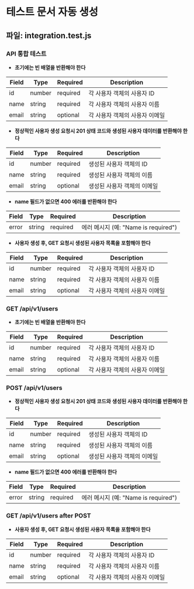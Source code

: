 # 테스트 문서 자동 생성

## 파일: integration.test.js

### API 통합 테스트

- **초기에는 빈 배열을 반환해야 한다**

| Field | Type | Required | Description |
| ----- | ---- | -------- | ----------- |
| id | number | required | 각 사용자 객체의 사용자 ID |
| name | string | required | 각 사용자 객체의 사용자 이름 |
| email | string | optional | 각 사용자 객체의 사용자 이메일 |

- **정상적인 사용자 생성 요청시 201 상태 코드와 생성된 사용자 데이터를 반환해야 한다**

| Field | Type | Required | Description |
| ----- | ---- | -------- | ----------- |
| id | number | required | 생성된 사용자 객체의 ID |
| name | string | required | 생성된 사용자 객체의 이름 |
| email | string | optional | 생성된 사용자 객체의 이메일 |

- **name 필드가 없으면 400 에러를 반환해야 한다**

| Field | Type | Required | Description |
| ----- | ---- | -------- | ----------- |
| error | string | required | 에러 메시지 (예: "Name is required") |

- **사용자 생성 후, GET 요청시 생성된 사용자 목록을 포함해야 한다**

| Field | Type | Required | Description |
| ----- | ---- | -------- | ----------- |
| id | number | required | 각 사용자 객체의 사용자 ID |
| name | string | required | 각 사용자 객체의 사용자 이름 |
| email | string | optional | 각 사용자 객체의 사용자 이메일 |

### GET /api/v1/users

- **초기에는 빈 배열을 반환해야 한다**

| Field | Type | Required | Description |
| ----- | ---- | -------- | ----------- |
| id | number | required | 각 사용자 객체의 사용자 ID |
| name | string | required | 각 사용자 객체의 사용자 이름 |
| email | string | optional | 각 사용자 객체의 사용자 이메일 |

### POST /api/v1/users

- **정상적인 사용자 생성 요청시 201 상태 코드와 생성된 사용자 데이터를 반환해야 한다**

| Field | Type | Required | Description |
| ----- | ---- | -------- | ----------- |
| id | number | required | 생성된 사용자 객체의 ID |
| name | string | required | 생성된 사용자 객체의 이름 |
| email | string | optional | 생성된 사용자 객체의 이메일 |

- **name 필드가 없으면 400 에러를 반환해야 한다**

| Field | Type | Required | Description |
| ----- | ---- | -------- | ----------- |
| error | string | required | 에러 메시지 (예: "Name is required") |

### GET /api/v1/users after POST

- **사용자 생성 후, GET 요청시 생성된 사용자 목록을 포함해야 한다**

| Field | Type | Required | Description |
| ----- | ---- | -------- | ----------- |
| id | number | required | 각 사용자 객체의 사용자 ID |
| name | string | required | 각 사용자 객체의 사용자 이름 |
| email | string | optional | 각 사용자 객체의 사용자 이메일 |

